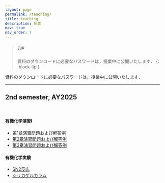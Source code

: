 ```yaml
---
layout: page
permalink: /teaching/
title: teaching
description: 授業
nav: true
nav_order: 7
---
```


> ##### TIP
>
> 資料のダウンロードに必要なパスワードは，授業中に公開いたします．
{: .block-tip }

資料のダウンロードに必要なパスワードは，授業中に公開いたします．

<hr/>
<h2>2nd semester, AY2025</h2>

<br>

#### 有機化学演習I

- [第1章演習問題および解答例](https://wongzit.github.io/error1/)
- [第2章演習問題および解答例](https://wongzit.github.io/error2/)
- [第3章演習問題および解答例](https://wongzit.github.io/error3/)

#### 有機化学実験

- [SN2反応](https://wongzit.github.io/error4/)
- [シリカゲルカラム](https://wongzit.github.io/error5/)
